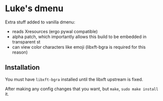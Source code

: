 # Luke's dmenu

Extra stuff added to vanilla dmenu:

- reads Xresources (ergo pywal compatible)
- alpha patch, which importantly allows this build to be embedded in transparent st
- can view color characters like emoji (libxft-bgra is required for this reason)

## Installation

You must have `libxft-bgra` installed until the libxft upstream is fixed.

After making any config changes that you want, but `make`, `sudo make install` it.
